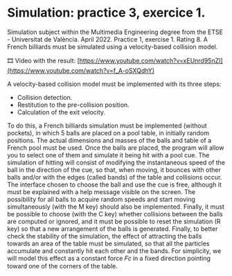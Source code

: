 ﻿# Simulation: practice 3, exercice 1.
Simulation subject within the Multimedia Engineering degree from the ETSE - Universitat de València. April 2022. Practice 1, exercise 1. Rating 8. A French billiards must be simulated using a velocity-based collision model.

🎞️ Video with the result: [https://www.youtube.com/watch?v=xEUnrd95nZI](https://www.youtube.com/watch?v=f_A-oSXQdhY)

A velocity-based collision model must be implemented with its three steps:
  - Collision detection.
  - Restitution to the pre-collision position.
  - Calculation of the exit velocity.

To do this, a French billiards simulation must be implemented (without pockets), in which 5 balls are placed on a pool table, in initially random positions. The actual dimensions and masses of the balls and table of a French pool must be used. Once the balls are placed, the program will allow you to select one of them and simulate it being hit with a pool cue. The simulation of hitting will consist of modifying the instantaneous speed of the ball in the direction of the cue, so that, when moving, it bounces with other balls and/or with the edges (called bands) of the table and collisions occur. The interface chosen to choose the ball and use the cue is free, although it must be explained with a help message visible on the screen. The possibility for all balls to acquire random speeds and start moving simultaneously (with the M key) should also be implemented. Finally, it must be possible to choose (with the C key) whether collisions between the balls are computed or ignored, and it must be possible to reset the simulation (R key) so that a new arrangement of the balls is generated. Finally, to better check the stability of the simulation, the effect of attracting the balls towards an area of the table must be simulated, so that all the particles accumulate and constantly hit each other and the bands. For simplicity, we will model this effect as a constant force 𝐹𝑐 in a fixed direction pointing toward one of the corners of the table.
